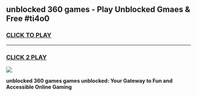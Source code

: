 
## unblocked 360 games - Play Unblocked Gmaes & Free #ti4o0
<h3>
<a href="https://premium.freeplayer.one?title=unblocked_360_games&ref=03M">CLICK TO PLAY</a></h3>
<hr>

<h3>
<a href="https://premium.freeplayer.one?title=unblocked_360_games&ref=03M">CLICK 2 PLAY</a>
  
</h3>

<a href="https://premium.freeplayer.one?title=unblocked_360_games&ref=03M"><img src="https://clearcache.store/games.png"></a>


**unblocked 360 games games unblocked: Your Gateway to Fun and Accessible Online Gaming**
